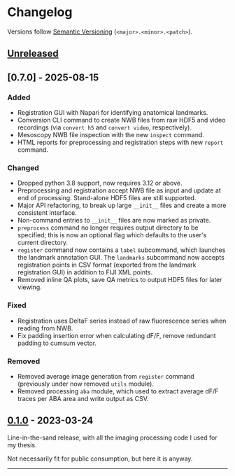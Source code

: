 # Changelog

Versions follow [Semantic Versioning](https://semver.org) (`<major>.<minor>.<patch>`).


## [Unreleased]



## [0.7.0] - 2025-08-15

### Added

- Registration GUI with Napari for identifying anatomical landmarks.
- Conversion CLI command to create NWB files from raw HDF5 and video recordings (via `convert h5` and `convert video`, respectively).
- Mesoscopy NWB file inspection with the new `inspect` command.
- HTML reports for preprocessing and registration steps with new `report` command.

### Changed

- Dropped python 3.8 support, now requires 3.12 or above.
- Preprocessing and registration accept NWB file as input and update at end of processing. Stand-alone HDF5 files are still supported.
- Major API refactoring, to break up large `__init__` files and create a more consistent interface.
- Non-command entries to `__init__` files are now marked as private.
- `preprocess` command no longer requires output directory to be specified; this is now an optional flag which defaults to the user's current directory.
- `register` command now contains a `label` subcommand, which launches the landmark annotation GUI. The `landmarks` subcommand now accepts registration points in CSV format (exported from the landmark registration GUI) in addition to FIJI XML points.
- Removed inline QA plots, save QA metrics to output HDF5 files for later viewing.

### Fixed

- Registration uses DeltaF series instead of raw fluorescence series when reading from NWB.
- Fix padding insertion error when calculating dF/F, remove redundant padding to cumsum vector. 

### Removed

- Removed average image generation from `register` command (previously under now removed `utils` module).
- Removed processing `aba` module, which used to extract average dF/F traces per ABA area and write output as CSV.

## [0.1.0] - 2023-03-24

Line-in-the-sand release, with all the imaging processing code I used for my thesis.

Not necessarily fit for public consumption, but here it is anyway.

---

[unreleased]: https://github.com/DuguidLab/mesoscopy/compare/v0.7.0...HEAD
[0.1.0]: https://github.com/DuguidLab/mesoscopy/compare/v0.1.0...v0.7.0